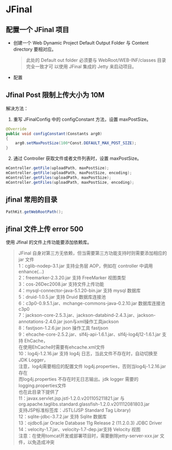 # JFinal

## 配置一个 JFinal 项目

- 创建一个 Web Dynamic Project Default Output Folder 与 Content directory 要相对应。

  > 此处的 Default out folder 必须要与 WebRoot/WEB-INF/classes 目录完全一致才可 以使用 JFinal 集成的 Jetty 来启动项目。

- 配置

## Jfinal Post 限制上传大小为 10M

解决方法：

1. 重写 JFinalConfig 中的 configConstant 方法，设置 maxPostSize。

  ```java
  @Override
  public void configConstant(Constants arg0)
  {
      arg0.setMaxPostSize(100*Const.DEFAULT_MAX_POST_SIZE);
  }
  ```

2. 通过 Controller 获取文件或者文件列表时，设置 maxPostSize。

  ```java
  mController.getFile(uploadPath, maxPostSize);
  mController.getFile(uploadPath, maxPostSize, encoding);
  mController.getFiles(uploadPath, maxPostSize);
  mController.getFiles(uploadPath, maxPostSize, encoding);
  ```

## jfinal 常用的目录

```java
PathKit.getWebRootPath();
```

## jfinal 文件上传 error 500

使用 Jfinal 的文件上传功能要添加依赖库。

> JFinal 自身对第三方无依赖，但当需要第三方功能支持时则需要添加相应的 jar 文件<br>
> 1：cglib-nodep-3.1.jar 支持业务层 AOP，例如在 controller 中调用 enhance(...)<br>
> 2：freemarker-2.3.20.jar 支持 FreeMarker 视图类型<br>
> 3：cos-26Dec2008.jar 支持文件上传功能<br>
> 4：mysql-connector-java-5.1.20-bin.jar 支持 mysql 数据库<br>
> 5：druid-1.0.5.jar 支持 Druid 数据库连接池<br>
> 6：c3p0-0.9.5.1.jar、mchange-commons-java-0.2.10.jar 数据库连接池 c3p0<br>
> 7：jackson-core-2.5.3.jar、jackson-databind-2.4.3.jar、jackson-annotations-2.4.0.jar json与xml操作工具jackson<br>
> 8：fastjson-1.2.6.jar json 操作工具 fastjson<br>
> 9：ehcache-core-2.5.2.jar、slf4j-api-1.6.1.jar、slf4j-log4j12-1.6.1.jar 支持 EhCache，<br>
> 在使用EhCache时需要有ehcache.xml文件<br>
> 10：log4j-1.2.16.jar 支持 log4j 日志，当此文件不存在时，自动切换至 JDK Logger，<br>
> 注意，log4j需要相应的配置文件 log4j.properties，否则当log4j-1.2.16.jar 存在<br>
> 而log4j.properties 不存在时无日志输出。jdk logger 需要的logging.properties文件<br>
> 也在此目录下提供了<br>
> 11：javax.servlet.jsp.jstl-1.2.0.v201105211821.jar 与<br>
> org.apache.taglibs.standard.glassfish-1.2.0.v201112081803.jar<br>
> 支持JSP标准标签库：JSTL(JSP Standard Tag Library)<br>
> 12：sqlite-jdbc-3.7.2.jar 支持 Sqlite 数据库<br>
> 13：ojdbc6.jar Oracle Database 11g Release 2 (11.2.0.3) JDBC Driver<br>
> 14：velocity-1.7.jar、velocity-1.7-dep.jar支持 Velocity 视图<br>
> 注意：在使用tomcat开发或部署项目时，需要删除jetty-server-xxx.jar 文件，以免造成冲突
